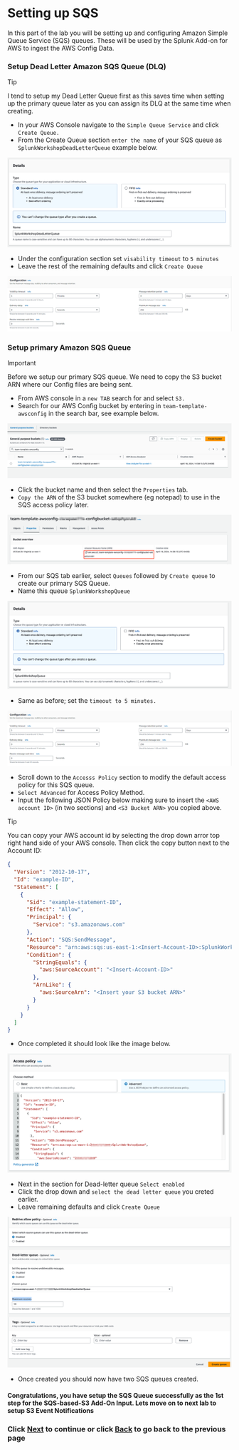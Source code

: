 # Setting up SQS
In this part of the lab you will be setting up and configuring Amazon Simple Queue Service (SQS) queues. These will be used by the Splunk Add-on for AWS to ingest the AWS Config Data. 


### Setup Dead Letter Amazon SQS Queue (DLQ)

>[!TIP]
>I tend to setup my Dead Letter Queue first as this saves time when setting up the primary queue later as you can assign its DLQ at the same time when creating.  

- In your AWS Console navigate to the `Simple Queue Service` and click `Create Queue.`
- From the Create Queue section `enter the name` of your SQS queue as `SplunkWorkshopDeadLetterQueue` example below.

![](/static/10_awsaddon/setup_aws/Image_1.png)

- Under the configuration section set `visability timeout` to `5 minutes`
- Leave the rest of the remaining defaults and click `Create Queue`

![image_tag](/static/10_awsaddon/setup_aws/Image_2.png)


### Setup primary Amazon SQS Queue

>[!IMPORTANT]
>Before we setup our primary SQS queue. We need to copy the S3 bucket ARN where our Config files are being sent.

- From AWS console in a `new TAB` search for and select `S3.`  
- Search for our AWS Config bucket by entering in `team-template-awsconfig` in the search bar, see example below.

![s3_bucket](/static/10_awsaddon/setup_aws/s3_bucket.png)

- Click the bucket name and then select the `Properties` tab. 
- `Copy the ARN` of the S3 bucket somewhere (eg notepad) to use in the SQS access policy later.

![s3_bucketarn](/static/10_awsaddon/setup_aws/s3_bucketarn.png)

- From our SQS tab earlier, select `Queues` followed by `Create queue` to create our primary SQS Queue.
- Name this queue `SplunkWorkshopQueue`

![image_tag](/static/10_awsaddon/setup_aws/Image_6.png)

- Same as before; set the `timeout to 5 minutes.`

![image_tag](/static/10_awsaddon/setup_aws/Image_2.png) 

- Scroll down to the `Accesss Policy` section to modify the default access policy for this SQS queue. 
- `Select Advanced` for Access Policy Method. 
- Input the following JSON Policy below making sure to insert the `<AWS account ID>` (in two sections) and `<S3 Bucket ARN>` you copied above.

>[!TIP]
>You can copy your AWS account id by selecting the drop down arror top right hand side of your AWS console. Then click the copy button next to the Account ID:<xxxx-xxxx-xxxx>

```json
{
  "Version": "2012-10-17",
  "Id": "example-ID",
  "Statement": [
    {
      "Sid": "example-statement-ID",
      "Effect": "Allow",
      "Principal": {
        "Service": "s3.amazonaws.com"
      },
      "Action": "SQS:SendMessage",
      "Resource": "arn:aws:sqs:us-east-1:<Insert-Account-ID>:SplunkWorkshopQueue",
      "Condition": {
        "StringEquals": {
          "aws:SourceAccount": "<Insert-Account-ID>"
        },
        "ArnLike": {
          "aws:SourceArn": "<Insert your S3 bucket ARN>"
        }
      }
    }
  ]
}
```
- Once completed it should look like the image below.

![image_tag](/static/10_awsaddon/setup_aws/Image_7.png) 

- Next in the section for Dead-letter queue `Select enabled`
- Click the drop down and `select the dead letter queue` you creted earlier. 
- Leave remaining defaults and click `Create Queue`

![image_tag](/static/10_awsaddon/setup_aws/Image_8.png) 

- Once created you should now have two SQS queues created. 

#### Congratulations, you have setup the SQS Queue successfully as the 1st step for the SQS-based-S3 Add-On Input. Lets move on to next lab to setup S3 Event Notifications


### Click <a>[Next](/content/Lab1_awsaddon/setup_aws_s3.md)</a> to continue or click <a>[Back](/content/Lab1_awsaddon/index.en.md) to go back to the previous page</a>